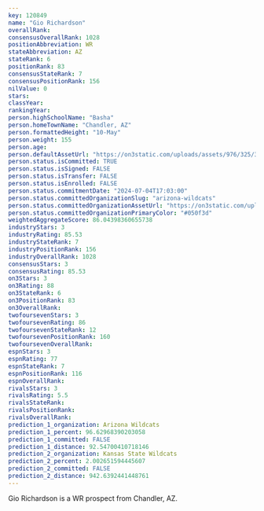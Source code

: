 ```yaml
---
key: 120849
name: "Gio Richardson"
overallRank: 
consensusOverallRank: 1028
positionAbbreviation: WR
stateAbbreviation: AZ
stateRank: 6
positionRank: 83
consensusStateRank: 7
consensusPositionRank: 156
nilValue: 0
stars: 
classYear: 
rankingYear: 
person.highSchoolName: "Basha"
person.homeTownName: "Chandler, AZ"
person.formattedHeight: "10-May"
person.weight: 155
person.age: 
person.defaultAssetUrl: "https://on3static.com/uploads/assets/976/325/325976.png"
person.status.isCommitted: TRUE
person.status.isSigned: FALSE
person.status.isTransfer: FALSE
person.status.isEnrolled: FALSE
person.status.commitmentDate: "2024-07-04T17:03:00"
person.status.committedOrganizationSlug: "arizona-wildcats"
person.status.committedOrganizationAssetUrl: "https://on3static.com/uploads/assets/752/149/149752.svg"
person.status.committedOrganizationPrimaryColor: "#050f3d"
weightedAggregateScore: 86.04398360655738
industryStars: 3
industryRating: 85.53
industryStateRank: 7
industryPositionRank: 156
industryOverallRank: 1028
consensusStars: 3
consensusRating: 85.53
on3Stars: 3
on3Rating: 88
on3StateRank: 6
on3PositionRank: 83
on3OverallRank: 
twofoursevenStars: 3
twofoursevenRating: 86
twofoursevenStateRank: 12
twofoursevenPositionRank: 160
twofoursevenOverallRank: 
espnStars: 3
espnRating: 77
espnStateRank: 7
espnPositionRank: 116
espnOverallRank: 
rivalsStars: 3
rivalsRating: 5.5
rivalsStateRank: 
rivalsPositionRank: 
rivalsOverallRank: 
prediction_1_organization: Arizona Wildcats
prediction_1_percent: 96.62968390203058
prediction_1_committed: FALSE
prediction_1_distance: 92.54700410718146
prediction_2_organization: Kansas State Wildcats
prediction_2_percent: 2.002651594445607
prediction_2_committed: FALSE
prediction_2_distance: 942.6392441448761
---
```

Gio Richardson is a WR prospect from Chandler, AZ.